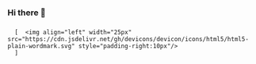 ### Hi there 👋

<!--
**Mihanta1/Mihanta1** is a ✨ _special_ ✨ repository because its `README.md` (this file) appears on your GitHub profile.

Here are some ideas to get you started:
I'm just a random girl who loves what she does
- ⚡ Fun fact: I think I'm fun the way I am
-->

### 
      [  <img align="left" width="25px" src="https://cdn.jsdelivr.net/gh/devicons/devicon/icons/html5/html5-plain-wordmark.svg" style="padding-right:10px"/>
      ]
          
